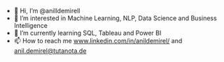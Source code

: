 - 👋 Hi, I’m @anilldemirell
- 👀 I’m interested in Machine Learning, NLP, Data Science and Business Intelligence
- 🌱 I’m currently learning SQL, Tableau and Power BI
- 📫 How to reach me www.linkedin.com/in/anildemirel/ and anil.demirel@tutanota.de

<!---
anilldemirell/anilldemirell is a ✨ special ✨ repository because its `README.md` (this file) appears on your GitHub profile.
You can click the Preview link to take a look at your changes.
--->

